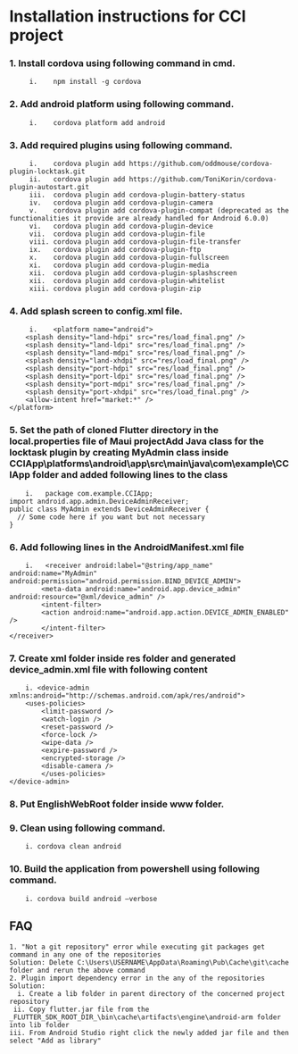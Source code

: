 # __Installation instructions for CCI project__
  ### 1. __Install cordova using following command in cmd.__
         i.    npm install -g cordova
  ### 2. __Add android platform using following command__.
         i.    cordova platform add android
  ### 3. __Add required plugins using following command__.
         i.    cordova plugin add https://github.com/oddmouse/cordova-plugin-locktask.git
         ii.   cordova plugin add https://github.com/ToniKorin/cordova-plugin-autostart.git
         iii.  cordova plugin add cordova-plugin-battery-status
         iv.   cordova plugin add cordova-plugin-camera
         v.    cordova plugin add cordova-plugin-compat (deprecated as the functionalities it provide are already handled for Android 6.0.0)
         vi.   cordova plugin add cordova-plugin-device
         vii.  cordova plugin add cordova-plugin-file
         viii. cordova plugin add cordova-plugin-file-transfer
         ix.   cordova plugin add cordova-plugin-ftp
         x.    cordova plugin add cordova-plugin-fullscreen
         xi.   cordova plugin add cordova-plugin-media
         xii.  cordova plugin add cordova-plugin-splashscreen
         xii.  cordova plugin add cordova-plugin-whitelist
         xiii. cordova plugin add cordova-plugin-zip
  ### 4. __Add splash screen to config.xml file.__
         i.    <platform name="android">
        <splash density="land-hdpi" src="res/load_final.png" />
        <splash density="land-ldpi" src="res/load_final.png" />
        <splash density="land-mdpi" src="res/load_final.png" />
        <splash density="land-xhdpi" src="res/load_final.png" />
        <splash density="port-hdpi" src="res/load_final.png" />
        <splash density="port-ldpi" src="res/load_final.png" />
        <splash density="port-mdpi" src="res/load_final.png" />
        <splash density="port-xhdpi" src="res/load_final.png" />
        <allow-intent href="market:*" />
    </platform>
  ### 5. __Set the path of cloned Flutter directory in the local.properties file of Maui projectAdd Java class for the locktask plugin by creating MyAdmin class inside CCIApp\platforms\android\app\src\main\java\com\example\CCIApp folder and added following lines to the class__
        i.   package com.example.CCIApp;
    import android.app.admin.DeviceAdminReceiver;
    public class MyAdmin extends DeviceAdminReceiver {
      // Some code here if you want but not necessary
    }
  ### 6. __Add following lines in the AndroidManifest.xml file__
        i.   <receiver android:label="@string/app_name" android:name="MyAdmin" android:permission="android.permission.BIND_DEVICE_ADMIN">
            <meta-data android:name="android.app.device_admin" android:resource="@xml/device_admin" />
            <intent-filter>
            <action android:name="android.app.action.DEVICE_ADMIN_ENABLED" />
            </intent-filter>
    </receiver>
  ### 7. __Create xml folder inside res folder and generated device_admin.xml file with following content__
        i. <device-admin xmlns:android="http://schemas.android.com/apk/res/android">
        <uses-policies>
            <limit-password />
            <watch-login />
            <reset-password />
            <force-lock />
            <wipe-data />
            <expire-password />
            <encrypted-storage />
            <disable-camera />
            </uses-policies>
    </device-admin>
  ### 8. __Put EnglishWebRoot folder inside www folder.__
  ### 9. __Clean using following command.__
        i. cordova clean android
  ### 10. __Build the application from powershell using following command.__
        i. cordova build android –verbose

## __FAQ__
	1. "Not a git repository" error while executing git packages get command in any one of the repositories
	Solution: Delete C:\Users\USERNAME\AppData\Roaming\Pub\Cache\git\cache folder and rerun the above command
	2. Plugin import dependency error in the any of the repositories
	Solution:
	  i. Create a lib folder in parent directory of the concerned project repository
	 ii. Copy flutter.jar file from the _FLUTTER_SDK_ROOT_DIR_\bin\cache\artifacts\engine\android-arm folder into lib folder
	iii. From Android Studio right click the newly added jar file and then select "Add as library"
